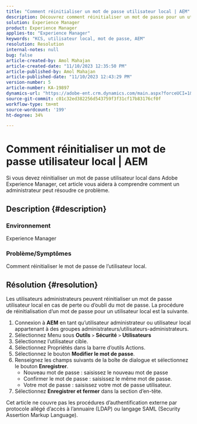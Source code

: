 ```yaml
---
title: "Comment réinitialiser un mot de passe utilisateur local | AEM"
description: Découvrez comment réinitialiser un mot de passe pour un utilisateur local dans Adobe Experience Manager.
solution: Experience Manager
product: Experience Manager
applies-to: "Experience Manager"
keywords: "KCS, utilisateur local, mot de passe, AEM"
resolution: Resolution
internal-notes: null
bug: false
article-created-by: Amol Mahajan
article-created-date: "11/10/2023 12:35:50 PM"
article-published-by: Amol Mahajan
article-published-date: "11/10/2023 12:43:29 PM"
version-number: 5
article-number: KA-19897
dynamics-url: "https://adobe-ent.crm.dynamics.com/main.aspx?forceUCI=1&pagetype=entityrecord&etn=knowledgearticle&id=60d9c5a7-c57f-ee11-8179-6045bd006b25"
source-git-commit: c01c32ed382256d543759f3f31cf17b83176cf0f
workflow-type: tm+mt
source-wordcount: '199'
ht-degree: 34%

---
```


# Comment réinitialiser un mot de passe utilisateur local | AEM


Si vous devez réinitialiser un mot de passe utilisateur local dans Adobe Experience Manager, cet article vous aidera à comprendre comment un administrateur peut résoudre ce problème.

## Description {#description}


### <b>Environnement</b>

Experience Manager



### <b>Problème/Symptômes</b>

Comment réinitialiser le mot de passe de l’utilisateur local.


## Résolution {#resolution}


Les utilisateurs administrateurs peuvent réinitialiser un mot de passe utilisateur local en cas de perte ou d’oubli du mot de passe. La procédure de réinitialisation d’un mot de passe pour un utilisateur local est la suivante.

1. Connexion à <b>AEM</b> en tant qu’utilisateur administrateur ou utilisateur local appartenant à des groupes administrateurs/utilisateurs-administrateurs.
2. Sélectionnez Menu sous <b>Outils</b> `>` <b>Sécurité</b> `>` <b> Utilisateurs</b>
3. Sélectionnez l’utilisateur cible.
4. Sélectionnez Propriétés dans la barre d’outils Actions.
5. Sélectionnez le bouton <b>Modifier le mot de passe</b>.
6. Renseignez les champs suivants de la boîte de dialogue et sélectionnez le bouton <b>Enregistrer</b>.
   - Nouveau mot de passe : saisissez le nouveau mot de passe
   - Confirmer le mot de passe : saisissez le même mot de passe.
   - Votre mot de passe : saisissez votre mot de passe utilisateur.
7. Sélectionnez <b>Enregistrer et fermer</b> dans la section d’en-tête.


Cet article ne couvre pas les procédures d’authentification externe par protocole allégé d’accès à l’annuaire (LDAP) ou langage SAML (Security Assertion Markup Language).
